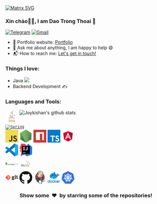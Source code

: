 [![Matrix SVG](https://raw.githubusercontent.com/rodrigograca31/rodrigograca31/master/matrix.svg)](https://www.youtube.com/watch?v=SDkAGkd4NLc) 

<!-- <h3> Xin chào🙏🏻, I am Dao Trong Thoai 👋</h3> -->
### Xin chào🙏🏻, I am Dao Trong Thoai 👋
[![Telegram](https://img.shields.io/badge/-@thoaidt-blue?style=flat&logo=Telegram&logoColor=white)](https://t.me/thoaidt)
[![Gmail](https://img.shields.io/badge/-trongthoai17-c14438?style=flat&logo=Gmail&logoColor=white)](mailto:trongthoai17@gmail.com)


- 🎯 Portfolio website: [Portfolio](https://thoaidt.github.io/)
- 💬 Ask me about anything, I am happy to help :smile:
- 📬 How to reach me: [Let's get in touch!][telegram]

### Things I love:
- Java <img src="https://media.giphy.com/media/WUlplcMpOCEmTGBtBW/giphy.gif" width="30"> 
- Backend Development ✍️

### Languages and Tools: 
<p> <!-- GitHub README Stats -->
  <a href="https://gitstats.me/thoaidt">
    <img width="460" height="auto" align="right" alt="Joykishan's github stats" 
         src="https://github-readme-stats.vercel.app/api?username=thoaidt&show_icons=true&theme=algolia&count_private=true&include_all_commits=true" />
   <!-- <img width="30%" height="auto" align="right" alt="Joykishan's github stats" 
         src="https://github-readme-stats.vercel.app/api/top-langs/?username=thoaidt&layout=compact" />
NOTE: Top languages does not indicate my skill level or something like that, it's a github metric of which languages i have the most code on github. -->
  </a>
 <!-- icons -->
 <!-- Java Development -->
<code><a href = "https://www.java.com/en/"><img height="40" src="https://raw.githubusercontent.com/github/explore/5b3600551e122a3277c2c5368af2ad5725ffa9a1/topics/java/java.png" alt="Java"></a></code>
<code><a href = "https://spring.io/"><img height="40" src="https://raw.githubusercontent.com/github/explore/
8ab0be27a8c97992e4930e630e2d68ba8d819183/topics/spring/spring.png" alt="Spring"></a></code>
<br>
 <!-- Web Development -->
<code><a href = "https://developer.mozilla.org/en-US/docs/Web/JavaScript"><img height="40" src="https://raw.githubusercontent.com/github/explore/80688e429a7d4ef2fca1e82350fe8e3517d3494d/topics/javascript/javascript.png" alt="JavaScript"></a></code>
<code><a href = "https://nodejs.org/en/"><img height="40" src="https://raw.githubusercontent.com/github/explore/80688e429a7d4ef2fca1e82350fe8e3517d3494d/topics/nodejs/nodejs.png" alt="NodeJS"></a></code>
<code><a href = "https://www.npmjs.com/"><img height="40" src="https://raw.githubusercontent.com/github/explore/80688e429a7d4ef2fca1e82350fe8e3517d3494d/topics/npm/npm.png" alt="npm"></a></code>
<code><a href = "https://www.typescriptlang.org/"><img height="40" src="https://raw.githubusercontent.com/github/explore/80688e429a7d4ef2fca1e82350fe8e3517d3494d/topics/typescript/typescript.png" alt="TypeScript"></a></code>
<code><a href = "https://angular.io/"><img height="40" src="https://raw.githubusercontent.com/github/explore/80688e429a7d4ef2fca1e82350fe8e3517d3494d/topics/angular/angular.png" alt="Angular"></a></code>
<br>
<!-- Integrated Development Environment -->
<code><a href = "https://code.visualstudio.com/"><img height="40" src="https://raw.githubusercontent.com/github/explore/bbd48b997e8d0bef63f676eca4da5e1f76487b56/topics/visual-studio-code/visual-studio-code.png" alt="Visual Studio Code"></a></code>
<code><a href = "https://www.jetbrains.com/idea/"><img height="40" src="https://raw.githubusercontent.com/github/explore/caa262eeb858e81282d6f651d6eef1f8730b54ba/topics/intellij-idea/intellij-idea.png" alt="Intellij IDEA"></a></code>
<br>
<!-- Database -->
<code><a href = "https://www.mongodb.com/"><img height="40" src="https://raw.githubusercontent.com/github/explore/80688e429a7d4ef2fca1e82350fe8e3517d3494d/topics/mongodb/mongodb.png" alt="MongoDB"></a></code>
<code><a href = "https://www.mysql.com/"><img height="40" src="https://raw.githubusercontent.com/github/explore/80688e429a7d4ef2fca1e82350fe8e3517d3494d/topics/mysql/mysql.png" alt="MySQL"></a></code>
<br>
<!-- Other -->
<code><a href = "https://git-scm.com/"><img height="40" src="https://raw.githubusercontent.com/github/explore/80688e429a7d4ef2fca1e82350fe8e3517d3494d/topics/git/git.png" alt="Git"></a></code>
<code><a href = "https://github.com/"><img height="40" src="https://raw.githubusercontent.com/github/explore/78df643247d429f6cc873026c0622819ad797942/topics/github/github.png" alt="GitHub"></a></code>
<code><a href = "https://www.jenkins.io/"><img height="40" src="https://raw.githubusercontent.com/github/explore/4546263bd5739353083c33dada43f8f31e7d1fd6/topics/jenkins/jenkins.png" alt="Jenkins"></a></code>
<code><a href = "https://www.docker.com/"><img height="40" src="https://raw.githubusercontent.com/github/explore/80688e429a7d4ef2fca1e82350fe8e3517d3494d/topics/docker/docker.png" alt="Docker"></a></code>
<code><a href = "https://kubernetes.io/vi/"><img height="40" src="https://raw.githubusercontent.com/github/explore/01ea2a586e5da744792d0ccfce2f68b861f29301/topics/kubernetes/kubernetes.png" alt="Kubernetes"></a></code>
</p>

<!-- [![Top Langs](https://github-readme-stats.vercel.app/api/top-langs/?username=thoaidt&layout=compact)](https://github.com/thoaidt/github-readme-stats) -->
<div align="center">
<h3 align="center">Show some &nbsp;❤️&nbsp; by starring some of the repositories!</h3>

<!--[website]: -->
[telegram]: https://t.me/thoaidt